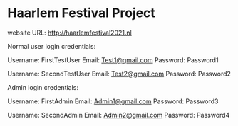 # Haarlem Festival Project

website URL: http://haarlemfestival2021.nl



Normal user login credentials:

Username: FirstTestUser
Email: Test1@gmail.com
Password: Password1

Username: SecondTestUser
Email: Test2@gmail.com
Password: Password2


Admin login credentials:

Username: FirstAdmin
Email: Admin1@gmail.com
Password: Password3

Username: SecondAdmin
Email: Admin2@gmail.com
Password: Password4

